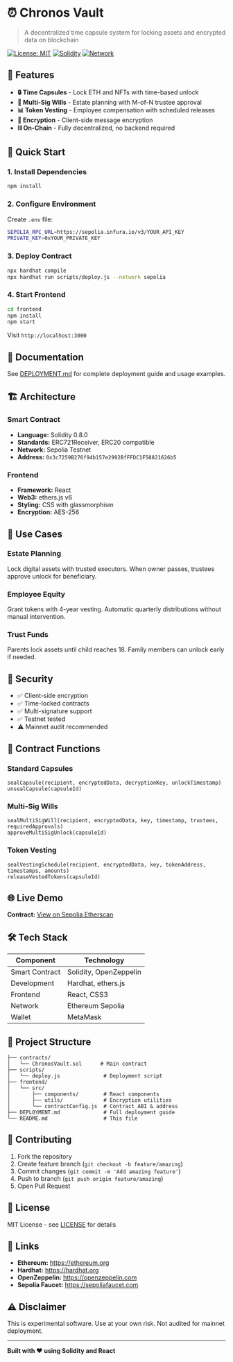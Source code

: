 # ⏰ Chronos Vault

> A decentralized time capsule system for locking assets and encrypted data on blockchain

[![License: MIT](https://img.shields.io/badge/License-MIT-yellow.svg)](https://opensource.org/licenses/MIT)
[![Solidity](https://img.shields.io/badge/Solidity-0.8.0-blue.svg)](https://soliditylang.org/)
[![Network](https://img.shields.io/badge/Network-Sepolia-purple.svg)](https://sepolia.etherscan.io/)

## 🌟 Features

- **🔒 Time Capsules** - Lock ETH and NFTs with time-based unlock
- **📜 Multi-Sig Wills** - Estate planning with M-of-N trustee approval
- **📊 Token Vesting** - Employee compensation with scheduled releases
- **🔐 Encryption** - Client-side message encryption
- **⛓️ On-Chain** - Fully decentralized, no backend required

## 🚀 Quick Start

### 1. Install Dependencies

```bash
npm install
```

### 2. Configure Environment

Create `.env` file:

```bash
SEPOLIA_RPC_URL=https://sepolia.infura.io/v3/YOUR_API_KEY
PRIVATE_KEY=0xYOUR_PRIVATE_KEY
```

### 3. Deploy Contract

```bash
npx hardhat compile
npx hardhat run scripts/deploy.js --network sepolia
```

### 4. Start Frontend

```bash
cd frontend
npm install
npm start
```

Visit `http://localhost:3000`

## 📖 Documentation

See [DEPLOYMENT.md](./DEPLOYMENT.md) for complete deployment guide and usage examples.

## 🏗️ Architecture

### Smart Contract

- **Language:** Solidity 0.8.0
- **Standards:** ERC721Receiver, ERC20 compatible
- **Network:** Sepolia Testnet
- **Address:** `0x3c7259B276f94b157e2992BfFFDC1F58821626b5`

### Frontend

- **Framework:** React
- **Web3:** ethers.js v6
- **Styling:** CSS with glassmorphism
- **Encryption:** AES-256

## 🎯 Use Cases

### Estate Planning
Lock digital assets with trusted executors. When owner passes, trustees approve unlock for beneficiary.

### Employee Equity
Grant tokens with 4-year vesting. Automatic quarterly distributions without manual intervention.

### Trust Funds
Parents lock assets until child reaches 18. Family members can unlock early if needed.

## 🔐 Security

- ✅ Client-side encryption
- ✅ Time-locked contracts
- ✅ Multi-signature support
- ✅ Testnet tested
- ⚠️ Mainnet audit recommended

## 📜 Contract Functions

### Standard Capsules
```solidity
sealCapsule(recipient, encryptedData, decryptionKey, unlockTimestamp)
unsealCapsule(capsuleId)
```

### Multi-Sig Wills
```solidity
sealMultiSigWill(recipient, encryptedData, key, timestamp, trustees, requiredApprovals)
approveMultiSigUnlock(capsuleId)
```

### Token Vesting
```solidity
sealVestingSchedule(recipient, encryptedData, key, tokenAddress, timestamps, amounts)
releaseVestedTokens(capsuleId)
```

## 🌐 Live Demo

**Contract:** [View on Sepolia Etherscan](https://sepolia.etherscan.io/address/0x3c7259B276f94b157e2992BfFFDC1F58821626b5)

## 🛠️ Tech Stack

| Component | Technology |
|-----------|-----------|
| Smart Contract | Solidity, OpenZeppelin |
| Development | Hardhat, ethers.js |
| Frontend | React, CSS3 |
| Network | Ethereum Sepolia |
| Wallet | MetaMask |

## 📁 Project Structure

```
├── contracts/
│   └── ChronosVault.sol      # Main contract
├── scripts/
│   └── deploy.js              # Deployment script
├── frontend/
│   └── src/
│       ├── components/        # React components
│       ├── utils/             # Encryption utilities
│       └── contractConfig.js  # Contract ABI & address
├── DEPLOYMENT.md              # Full deployment guide
└── README.md                  # This file
```

## 🤝 Contributing

1. Fork the repository
2. Create feature branch (`git checkout -b feature/amazing`)
3. Commit changes (`git commit -m 'Add amazing feature'`)
4. Push to branch (`git push origin feature/amazing`)
5. Open Pull Request

## 📝 License

MIT License - see [LICENSE](LICENSE) for details

## 🔗 Links

- **Ethereum:** https://ethereum.org
- **Hardhat:** https://hardhat.org
- **OpenZeppelin:** https://openzeppelin.com
- **Sepolia Faucet:** https://sepoliafaucet.com

## ⚠️ Disclaimer

This is experimental software. Use at your own risk. Not audited for mainnet deployment.

---

**Built with ❤️ using Solidity and React**
